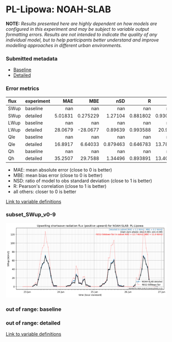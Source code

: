 # PL-Lipowa: NOAH-SLAB

**NOTE:** *Results presented here are highly dependent on how models are configured in this experiment and may be subject to variable output formatting errors. Results are not intended to indicate the quality of any individual model, but to help participants better understand and improve modelling approaches in different urban environments.*

### Submitted metadata

- [Baseline](NOAH-SLAB_PL-Lipowa_baseline_attrs.md)
- [Detailed](NOAH-SLAB_PL-Lipowa_detailed_attrs.md)

### Error metrics

| flux   | experiment   |       MAE |        MBE |        nSD |          R |       5th |      95th |     RMSE |      cRMSE |       AMBE |      1-nSD |         1-R |   nSkewness |   nKurtosis |    Overlap |
|:-------|:-------------|----------:|-----------:|-----------:|-----------:|----------:|----------:|---------:|-----------:|-----------:|-----------:|------------:|------------:|------------:|-----------:|
| SWup   | baseline     | nan       | nan        | nan        | nan        | nan       | nan       | nan      | nan        | nan        | nan        | nan         | nan         | nan         | nan        |
| SWup   | detailed     |   5.01831 |   0.275229 |   1.27104  |   0.881802 |   0.93045 |   5.22064 |  12.4666 |   0.611498 |   0.275229 |   0.271036 |   0.118198  |   2.19458   |  28.9263    |   0.112812 |
| LWup   | baseline     | nan       | nan        | nan        | nan        | nan       | nan       | nan      | nan        | nan        | nan        | nan         | nan         | nan         | nan        |
| LWup   | detailed     |  28.0679  | -28.0677   |   0.89639  |   0.993588 |  20.958   |  41.919   |  29.4368 |   0.149101 |  28.0677   |   0.103613 |   0.0064124 |   0.271811  |   0.218345  |   0.189996 |
| Qle    | baseline     | nan       | nan        | nan        | nan        | nan       | nan       | nan      | nan        | nan        | nan        | nan         | nan         | nan         | nan        |
| Qle    | detailed     |  16.8917  |   6.64033  |   0.879463 |   0.646783 |  13.7838  |   2.39886 |  26.7684 |   0.797379 |   6.64033  |   0.120537 |   0.353217  |   0.320312  |   0.0743468 |   0.187619 |
| Qh     | baseline     | nan       | nan        | nan        | nan        | nan       | nan       | nan      | nan        | nan        | nan        | nan         | nan         | nan         | nan        |
| Qh     | detailed     |  35.2507  |  29.7588   |   1.34496  |   0.893891 |  13.4079  |  88.3499  |  52.0162 |   0.635945 |  29.7588   |   0.344964 |   0.106109  |   0.0878629 |   0.344171  |   0.226959 |

 - MAE: mean absolute error (close to 0 is better)
 - MBE: mean bias error (close to 0 is better)
 - NSD: ratio of model to obs standard deviation (close to 1 is better)
 - R: Pearson's correlation (close to 1 is better)
 - all others: closer to 0 is better

[Link to variable definitions](../modelattrs/variable_definitions.md)

### <a name="subset_swup_v0-9"></a>subset_SWup_v0-9
[![NOAH-SLAB_PL-Lipowa_subset_SWup_v0-9.png](NOAH-SLAB_PL-Lipowa_subset_SWup_v0-9.png)](NOAH-SLAB_PL-Lipowa_subset_SWup_v0-9.png)

### out of range: baseline


### out of range: detailed



[Link to variable definitions](../modelattrs/variable_definitions.md)

